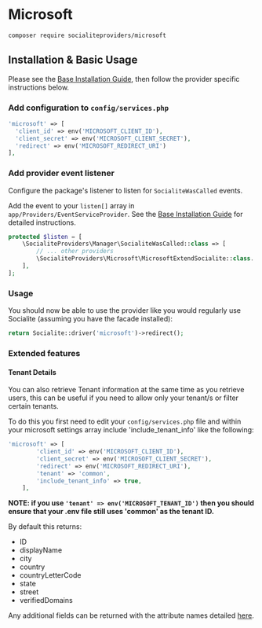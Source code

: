 # Microsoft

```bash
composer require socialiteproviders/microsoft
```

## Installation & Basic Usage

Please see the [Base Installation Guide](https://socialiteproviders.com/usage/), then follow the provider specific instructions below.

### Add configuration to `config/services.php`

```php
'microsoft' => [    
  'client_id' => env('MICROSOFT_CLIENT_ID'),  
  'client_secret' => env('MICROSOFT_CLIENT_SECRET'),  
  'redirect' => env('MICROSOFT_REDIRECT_URI') 
],
```

### Add provider event listener

Configure the package's listener to listen for `SocialiteWasCalled` events.

Add the event to your `listen[]` array in `app/Providers/EventServiceProvider`. See the [Base Installation Guide](https://socialiteproviders.com/usage/) for detailed instructions.

```php
protected $listen = [
    \SocialiteProviders\Manager\SocialiteWasCalled::class => [
        // ... other providers
        \SocialiteProviders\Microsoft\MicrosoftExtendSocialite::class.'@handle',
    ],
];
```

### Usage

You should now be able to use the provider like you would regularly use Socialite (assuming you have the facade installed):

```php
return Socialite::driver('microsoft')->redirect();
```

### Extended features

#### Tenant Details
You can also retrieve Tenant information at the same time as you retrieve users, this can be useful if you need to allow only your tenant/s or filter certain tenants.

To do this you first need to edit your `config/services.php` file and within your microsoft settings array include 'include_tenant_info' like the following:

```php
'microsoft' => [
        'client_id' => env('MICROSOFT_CLIENT_ID'),
        'client_secret' => env('MICROSOFT_CLIENT_SECRET'),
        'redirect' => env('MICROSOFT_REDIRECT_URI'),
        'tenant' => 'common',
        'include_tenant_info' => true,
    ],
```
**NOTE: if you use `'tenant' => env('MICROSOFT_TENANT_ID')` then you should ensure that your .env file still uses 'common' as the tenant ID.**

By default this returns:
* ID
* displayName
* city
* country
* countryLetterCode
* state
* street
* verifiedDomains

Any additional fields can be returned with the attribute names detailed [here](https://learn.microsoft.com/en-us/graph/api/resources/organization?view=graph-rest-1.0).
